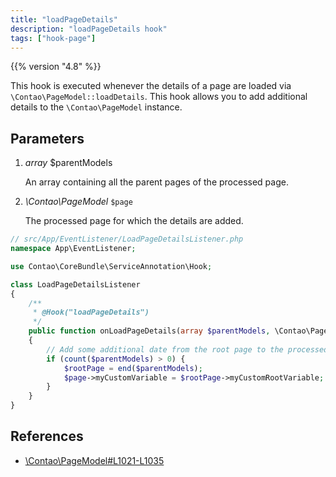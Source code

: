 ```yaml
---
title: "loadPageDetails"
description: "loadPageDetails hook"
tags: ["hook-page"]
---
```



{{% version "4.8" %}}


This hook is executed whenever the details of a page are loaded via
`\Contao\PageModel::loadDetails`. This hook allows you to add additional details
to the `\Contao\PageModel` instance.


## Parameters

1. *array* $parentModels

    An array containing all the parent pages of the processed page.

2. *\Contao\PageModel* `$page`

    The processed page for which the details are added.


```php
// src/App/EventListener/LoadPageDetailsListener.php
namespace App\EventListener;

use Contao\CoreBundle\ServiceAnnotation\Hook;

class LoadPageDetailsListener
{
    /**
     * @Hook("loadPageDetails")
     */
    public function onLoadPageDetails(array $parentModels, \Contao\PageModel $page): void
    {
        // Add some additional date from the root page to the processed page
        if (count($parentModels) > 0) {
            $rootPage = end($parentModels);
            $page->myCustomVariable = $rootPage->myCustomRootVariable;
        }
    }
}
```


## References

* [\Contao\PageModel#L1021-L1035](https://github.com/contao/contao/blob/4.8.0-RC1/core-bundle/src/Resources/contao/models/PageModel.php#L1021-L1035)

